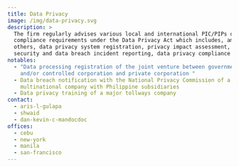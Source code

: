 ```yaml
---
title: Data Privacy
image: /img/data-privacy.svg
description: >
  The firm regularly advises various local and international PIC/PIPs on
  compliance requirements under the Data Privacy Act which includes, among
  others, data privacy system registration, privacy impact assessment, and
  security and data breach incident reporting, data privacy compliance training.
notables:
  - "Data processing registration of the joint venture between government owned
    and/or controlled corporation and private corporation "
  - Data breach notification with the National Privacy Commission of a
    multinational company with Philippine subsidiaries
  - Data privacy training of a major tollways company
contact:
  - aris-l-gulapa
  - shwaid
  - dan-kevin-c-mandocdoc
offices:
  - cebu
  - new-york
  - manila
  - san-francisco
---
```

